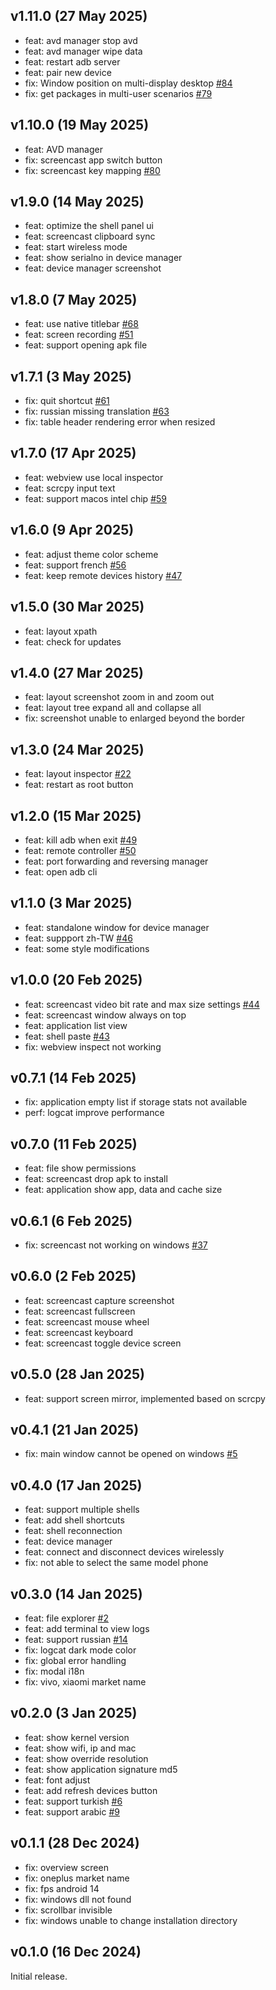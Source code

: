 ## v1.11.0 (27 May 2025)

* feat: avd manager stop avd
* feat: avd manager wipe data
* feat: restart adb server
* feat: pair new device
* fix: Window position on multi-display desktop [#84](https://github.com/liriliri/aya/issues/84)
* fix: get packages in multi-user scenarios [#79](https://github.com/liriliri/aya/issues/79)

## v1.10.0 (19 May 2025)

* feat: AVD manager
* fix: screencast app switch button
* fix: screencast key mapping [#80](https://github.com/liriliri/aya/issues/80)

## v1.9.0 (14 May 2025)

* feat: optimize the shell panel ui
* feat: screencast clipboard sync
* feat: start wireless mode
* feat: show serialno in device manager
* feat: device manager screenshot

## v1.8.0 (7 May 2025)

* feat: use native titlebar [#68](https://github.com/liriliri/aya/issues/68)
* feat: screen recording [#51](https://github.com/liriliri/aya/issues/51)
* feat: support opening apk file

## v1.7.1 (3 May 2025)

* fix: quit shortcut [#61](https://github.com/liriliri/aya/issues/61)
* fix: russian missing translation [#63](https://github.com/liriliri/aya/pull/63)
* fix: table header rendering error when resized

## v1.7.0 (17 Apr 2025)

* feat: webview use local inspector
* feat: scrcpy input text
* feat: support macos intel chip [#59](https://github.com/liriliri/aya/issues/59)

## v1.6.0 (9 Apr 2025)

* feat: adjust theme color scheme
* feat: support french [#56](https://github.com/liriliri/aya/pull/56)
* feat: keep remote devices history [#47](https://github.com/liriliri/aya/issues/47)

## v1.5.0 (30 Mar 2025)

* feat: layout xpath
* feat: check for updates

## v1.4.0 (27 Mar 2025)

* feat: layout screenshot zoom in and zoom out
* feat: layout tree expand all and collapse all
* fix: screenshot unable to enlarged beyond the border 

## v1.3.0 (24 Mar 2025)

* feat: layout inspector [#22](https://github.com/liriliri/aya/issues/22)
* feat: restart as root button

## v1.2.0 (15 Mar 2025)

* feat: kill adb when exit [#49](https://github.com/liriliri/aya/issues/49)
* feat: remote controller [#50](https://github.com/liriliri/aya/issues/50)
* feat: port forwarding and reversing manager
* feat: open adb cli

## v1.1.0 (3 Mar 2025)

* feat: standalone window for device manager
* feat: suppport zh-TW [#46](https://github.com/liriliri/aya/issues/46)
* feat: some style modifications

## v1.0.0 (20 Feb 2025)

* feat: screencast video bit rate and max size settings [#44](https://github.com/liriliri/aya/issues/44)
* feat: screencast window always on top
* feat: application list view
* feat: shell paste [#43](https://github.com/liriliri/aya/issues/43)
* fix: webview inspect not working

## v0.7.1 (14 Feb 2025)

* fix: application empty list if storage stats not available
* perf: logcat improve performance

## v0.7.0 (11 Feb 2025)

* feat: file show permissions
* feat: screencast drop apk to install
* feat: application show app, data and cache size

## v0.6.1 (6 Feb 2025)

* fix: screencast not working on windows [#37](https://github.com/liriliri/aya/issues/37)

## v0.6.0 (2 Feb 2025)

* feat: screencast capture screenshot
* feat: screencast fullscreen
* feat: screencast mouse wheel
* feat: screencast keyboard
* feat: screencast toggle device screen

## v0.5.0 (28 Jan 2025)

* feat: support screen mirror, implemented based on scrcpy

## v0.4.1 (21 Jan 2025)

* fix: main window cannot be opened on windows [#5](https://github.com/liriliri/aya/issues/5)

## v0.4.0 (17 Jan 2025)

* feat: support multiple shells
* feat: add shell shortcuts
* feat: shell reconnection
* feat: device manager
* feat: connect and disconnect devices wirelessly
* fix: not able to select the same model phone 

## v0.3.0 (14 Jan 2025)

* feat: file explorer [#2](https://github.com/liriliri/aya/issues/2)
* feat: add terminal to view logs
* feat: support russian [#14](https://github.com/liriliri/aya/pull/14)
* fix: logcat dark mode color
* fix: global error handling
* fix: modal i18n
* fix: vivo, xiaomi market name

## v0.2.0 (3 Jan 2025)

* feat: show kernel version
* feat: show wifi, ip and mac
* feat: show override resolution
* feat: show application signature md5
* feat: font adjust
* feat: add refresh devices button
* feat: support turkish [#6](https://github.com/liriliri/aya/pull/6)
* feat: support arabic [#9](https://github.com/liriliri/aya/pull/9)

## v0.1.1 (28 Dec 2024)

* fix: overview screen
* fix: oneplus market name
* fix: fps android 14
* fix: windows dll not found
* fix: scrollbar invisible
* fix: windows unable to change installation directory

## v0.1.0 (16 Dec 2024)

Initial release.
